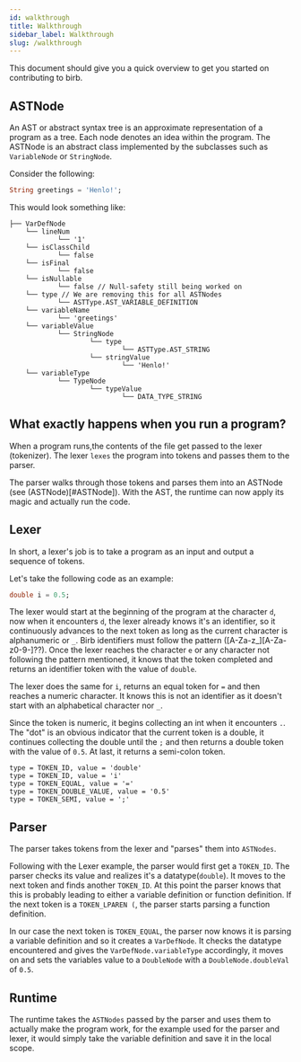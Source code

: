 ```yaml
---
id: walkthrough
title: Walkthrough
sidebar_label: Walkthrough
slug: /walkthrough
---
```


This document should give you a quick overview to get you started on contributing to birb.

## ASTNode 

An AST or abstract syntax tree is an approximate representation of a program as a tree. Each node denotes an idea within the program.
The ASTNode is an abstract class implemented by the subclasses such as `VariableNode` or `StringNode`.

Consider the following:
```dart
String greetings = 'Henlo!';
```

This would look something like:
```
├── VarDefNode
    └── lineNum
            └── '1'
    └── isClassChild
            └── false
    └── isFinal
            └── false
    └── isNullable
            └── false // Null-safety still being worked on
    └── type // We are removing this for all ASTNodes
            └── ASTType.AST_VARIABLE_DEFINITION
    └── variableName
            └── 'greetings'
    └── variableValue
            └── StringNode
                    └── type
                            └── ASTType.AST_STRING
                    └── stringValue
                            └── 'Henlo!'
    └── variableType
            └── TypeNode
                    └── typeValue
                            └── DATA_TYPE_STRING
```

## What exactly happens when you run a program?

When a program runs,the contents of the file get passed to the lexer (tokenizer). The lexer `lexes` the program into tokens and passes them to the parser.

The parser walks through those tokens and parses them into an ASTNode (see (ASTNode)[#ASTNode]). With the AST, the runtime can now apply its magic and actually run the code.

## Lexer

In short, a lexer's job is to take a program as an input and output a sequence of tokens.

Let's take the following code as an example:
```dart
double i = 0.5;
```

The lexer would start at the beginning of the program at the character `d`, now when it encounters `d`, the lexer already knows it's an identifier, so it continuously advances to the next token as long as the current character is alphanumeric or `_`. Birb identifiers must follow the pattern ([A-Za-z_][A-Za-z0-9-]\??).
Once the lexer reaches the character `e` or any character not following the pattern mentioned, it knows that the token completed and returns an identifier token with the value of `double`. 

The lexer does the same for `i`, returns an equal token for `=` and then reaches a numeric character. It knows this is not an identifier as it doesn't start with an alphabetical character nor `_`.

Since the token is numeric, it begins collecting an int when it encounters `.`. The "dot" is an obvious indicator that the current token is a double, it continues collecting the double until the `;` and then returns a double token
with the value of `0.5`. At last, it returns a semi-colon token.

```
type = TOKEN_ID, value = 'double'
type = TOKEN_ID, value = 'i'
type = TOKEN_EQUAL, value = '='
type = TOKEN_DOUBLE_VALUE, value = '0.5'
type = TOKEN_SEMI, value = ';'
```

## Parser
The parser takes tokens from the lexer and "parses" them into `ASTNodes`. 

Following with the Lexer example, the parser would first get a `TOKEN_ID`. The parser checks its value and realizes it's
a datatype(`double`). It moves to the next token and finds another `TOKEN_ID`. At this point the parser knows that this is probably leading to either 
a variable definition or function definition. If the next token is a `TOKEN_LPAREN (`, the parser starts parsing a function definition.

In our case the next token is `TOKEN_EQUAL`, the parser now knows it is parsing a variable definition and so it creates a
`VarDefNode`. It checks the datatype encountered and gives the `VarDefNode.variableType` accordingly, it moves on and 
sets the variables value to a `DoubleNode` with a `DoubleNode.doubleVal` of `0.5`.

## Runtime
The runtime takes the `ASTNodes` passed by the parser and uses them to actually make the program work, for the example used for
the parser and lexer, it would simply take the variable definition and save it in the local scope. 
